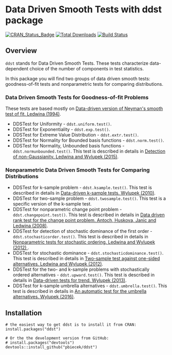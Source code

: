 # Data Driven Smooth Tests with ddst package

[![CRAN_Status_Badge](http://www.r-pkg.org/badges/version/ddst)](http://cran.r-project.org/web/packages/ddst)
[![Total Downloads](http://cranlogs.r-pkg.org/badges/grand-total/ddst?color=orange)](http://cranlogs.r-pkg.org/badges/grand-total/ddst)
[![Build Status](https://api.travis-ci.org/pbiecek/ddst.png)](https://travis-ci.org/pbiecek/ddst)

## Overview

`ddst` stands for Data Driven Smooth Tests. These tests characterize data-dependent choice of the number of components in test statistics.

In this package you will find two groups of data driven smooth tests: goodness-of-fit tests and nonparametric tests for comparing distributions.
    
### Data Driven Smooth Tests for Goodness-of-fit Problems

These tests are based mostly on [Data-driven version of Neyman's smooth test of fit. Ledwina (1994)](https://www.jstor.org/stable/2290926?seq=1).

* DDSTest for Uniformity - `ddst.uniform.test()`.
* DDSTest for Exponentiality - `ddst.exp.test()`.
* DDSTest for Extreme Value Distribution - `ddst.extr.test()`.
* DDSTest for Normality for Bounded basis functions - `ddst.norm.test()`.
* DDSTest for Normality, Unbounded basis functions - `ddst.normunbounded.test()`. This test is described in details in [Detection of non-Gaussianity. Ledwina and Wylupek (2015)](https://www.tandfonline.com/doi/abs/10.1080/00949655.2014.983110?journalCode=gscs20).

### Nonparametric Data Driven Smooth Tests for Comparing Distributions

* DDSTest for k-sample problem - `ddst.ksample.test()`. This test is described in details in [Data-driven k-sample tests. Wylupek (2010)](https://www.jstor.org/stable/40586684?seq=1).
* DDSTest for two-sample problem - `ddst.twosample.test()`. This test is a specific version of the k-sample test.
* DDSTest for nonparametric change point problem - `ddst.changepoint.test()`. This test is described in details in [Data driven rank test for the change point problem. Antoch, Huskova, Janic and Ledwina (2008)](https://link.springer.com/article/10.1007/s00184-007-0139-2).
* DDSTest for detection of stochastic dominance of the first order - `ddst.stochasticorder.test()`. This test is described in details in [Nonparametric tests for stochastic ordering. Ledwina and Wylupek (2012) ](https://link.springer.com/article/10.1007/s11749-011-0278-7).
* DDSTest for stochastic dominance - `ddst.stochasticdominance.test()`. This test is described in details in [Two-sample test against one-sided alternatives. Ledwina and Wylupek (2012)](https://onlinelibrary.wiley.com/doi/abs/10.1111/j.1467-9469.2011.00787.x).
* DDSTest for the two- and k-sample problems with stochastically ordered alternatives - `ddst.upward.test()`. This test is described in details in [Data-driven tests for trend. Wylupek (2013)](https://www.tandfonline.com/doi/abs/10.1080/03610926.2012.697967).
* DDSTest for k-sample umbrella alternatives - `ddst.umbrella.test()`. This test is described in details in [An automatic test for the umbrella alternatives. Wylupek (2016)](https://onlinelibrary.wiley.com/doi/abs/10.1111/sjos.12231).

## Installation

```{r}
# the easiest way to get ddst is to install it from CRAN:
install.packages("ddst")

# Or the the development version from GitHub:
# install.packages("devtools")
devtools::install_github("pbiecek/ddst")
```
